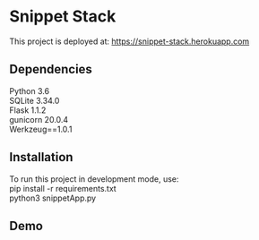 # Snippet Stack
This project is deployed at: https://snippet-stack.herokuapp.com

## Dependencies
Python 3.6<br>
SQLite 3.34.0<br>
Flask 1.1.2<br>
gunicorn 20.0.4<br>
Werkzeug==1.0.1<br>


## Installation
To run this project in development mode, use:<br>
pip install -r requirements.txt<br>
python3 snippetApp.py


## Demo
